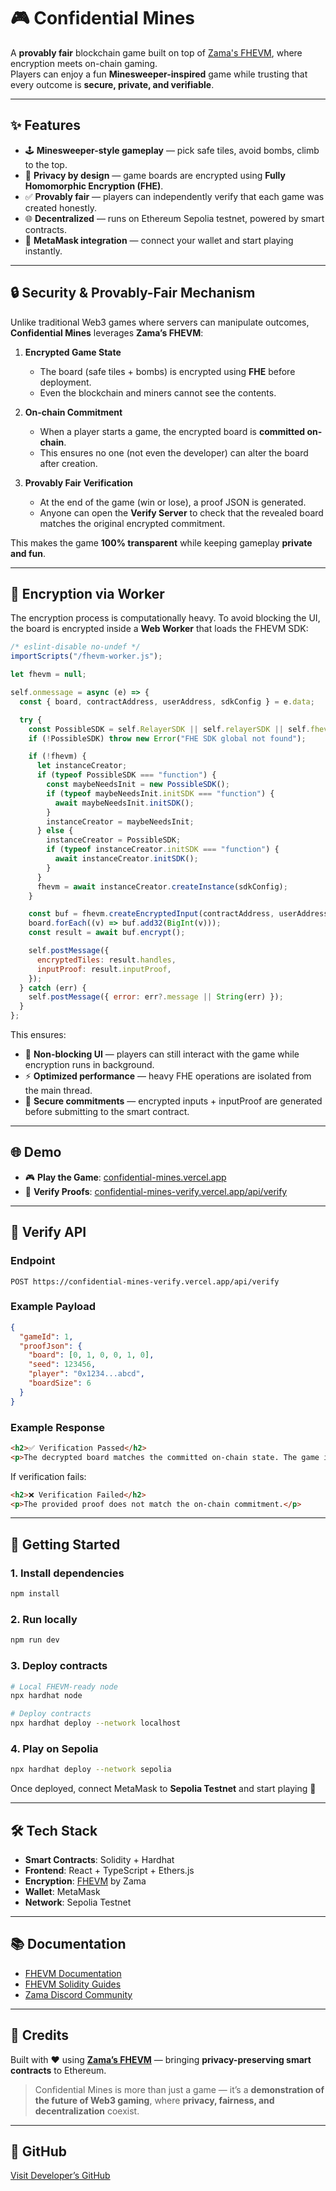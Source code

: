 # 🎮 Confidential Mines

A **provably fair** blockchain game built on top of [Zama's FHEVM](https://zama.ai), where encryption meets on-chain
gaming.  
Players can enjoy a fun **Minesweeper-inspired** game while trusting that every outcome is **secure, private, and
verifiable**.

---

## ✨ Features

- 🕹 **Minesweeper-style gameplay** — pick safe tiles, avoid bombs, climb to the top.
- 🔐 **Privacy by design** — game boards are encrypted using **Fully Homomorphic Encryption (FHE)**.
- ✅ **Provably fair** — players can independently verify that each game was created honestly.
- 🌐 **Decentralized** — runs on Ethereum Sepolia testnet, powered by smart contracts.
- 🦊 **MetaMask integration** — connect your wallet and start playing instantly.

---

## 🔒 Security & Provably-Fair Mechanism

Unlike traditional Web3 games where servers can manipulate outcomes, **Confidential Mines** leverages **Zama’s FHEVM**:

1. **Encrypted Game State**
   - The board (safe tiles + bombs) is encrypted using **FHE** before deployment.
   - Even the blockchain and miners cannot see the contents.

2. **On-chain Commitment**
   - When a player starts a game, the encrypted board is **committed on-chain**.
   - This ensures no one (not even the developer) can alter the board after creation.

3. **Provably Fair Verification**
   - At the end of the game (win or lose), a proof JSON is generated.
   - Anyone can open the **Verify Server** to check that the revealed board matches the original encrypted commitment.

This makes the game **100% transparent** while keeping gameplay **private and fun**.

---

## 🔑 Encryption via Worker

The encryption process is computationally heavy. To avoid blocking the UI, the board is encrypted inside a **Web
Worker** that loads the FHEVM SDK:

```js
/* eslint-disable no-undef */
importScripts("/fhevm-worker.js");

let fhevm = null;

self.onmessage = async (e) => {
  const { board, contractAddress, userAddress, sdkConfig } = e.data;

  try {
    const PossibleSDK = self.RelayerSDK || self.relayerSDK || self.fhevm || self.FHE || self.Zama;
    if (!PossibleSDK) throw new Error("FHE SDK global not found");

    if (!fhevm) {
      let instanceCreator;
      if (typeof PossibleSDK === "function") {
        const maybeNeedsInit = new PossibleSDK();
        if (typeof maybeNeedsInit.initSDK === "function") {
          await maybeNeedsInit.initSDK();
        }
        instanceCreator = maybeNeedsInit;
      } else {
        instanceCreator = PossibleSDK;
        if (typeof instanceCreator.initSDK === "function") {
          await instanceCreator.initSDK();
        }
      }
      fhevm = await instanceCreator.createInstance(sdkConfig);
    }

    const buf = fhevm.createEncryptedInput(contractAddress, userAddress);
    board.forEach((v) => buf.add32(BigInt(v)));
    const result = await buf.encrypt();

    self.postMessage({
      encryptedTiles: result.handles,
      inputProof: result.inputProof,
    });
  } catch (err) {
    self.postMessage({ error: err?.message || String(err) });
  }
};
```

This ensures:

- 🔄 **Non-blocking UI** — players can still interact with the game while encryption runs in background.
- ⚡ **Optimized performance** — heavy FHE operations are isolated from the main thread.
- 🔐 **Secure commitments** — encrypted inputs + inputProof are generated before submitting to the smart contract.

---

## 🌐 Demo

- 🎮 **Play the Game**: [confidential-mines.vercel.app](https://confidential-mines.vercel.app/)
- 🔎 **Verify Proofs**:
  [confidential-mines-verify.vercel.app/api/verify](https://confidential-mines-verify.vercel.app/api/verify)

---

## 📡 Verify API

### Endpoint

```
POST https://confidential-mines-verify.vercel.app/api/verify
```

### Example Payload

```json
{
  "gameId": 1,
  "proofJson": {
    "board": [0, 1, 0, 0, 1, 0],
    "seed": 123456,
    "player": "0x1234...abcd",
    "boardSize": 6
  }
}
```

### Example Response

```html
<h2>✅ Verification Passed</h2>
<p>The decrypted board matches the committed on-chain state. The game is provably fair.</p>
```

If verification fails:

```html
<h2>❌ Verification Failed</h2>
<p>The provided proof does not match the on-chain commitment.</p>
```

---

## 🚀 Getting Started

### 1. Install dependencies

```bash
npm install
```

### 2. Run locally

```bash
npm run dev
```

### 3. Deploy contracts

```bash
# Local FHEVM-ready node
npx hardhat node

# Deploy contracts
npx hardhat deploy --network localhost
```

### 4. Play on Sepolia

```bash
npx hardhat deploy --network sepolia
```

Once deployed, connect MetaMask to **Sepolia Testnet** and start playing 🎉

---

## 🛠 Tech Stack

- **Smart Contracts**: Solidity + Hardhat
- **Frontend**: React + TypeScript + Ethers.js
- **Encryption**: [FHEVM](https://docs.zama.ai/fhevm) by Zama
- **Wallet**: MetaMask
- **Network**: Sepolia Testnet

---

## 📚 Documentation

- [FHEVM Documentation](https://docs.zama.ai/fhevm)
- [FHEVM Solidity Guides](https://docs.zama.ai/protocol/solidity-guides/getting-started/setup)
- [Zama Discord Community](https://discord.gg/zama)

---

## 🌟 Credits

Built with ❤️ using **[Zama’s FHEVM](https://zama.ai)** — bringing **privacy-preserving smart contracts** to Ethereum.

> Confidential Mines is more than just a game — it’s a **demonstration of the future of Web3 gaming**, where **privacy,
> fairness, and decentralization** coexist.

---

## 🐙 GitHub

[Visit Developer’s GitHub](https://github.com/phamnhungoctuan)

```

```

